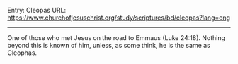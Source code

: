 Entry: Cleopas
URL: https://www.churchofjesuschrist.org/study/scriptures/bd/cleopas?lang=eng

---

One of those who met Jesus on the road to Emmaus (Luke 24:18). Nothing beyond this is known of him, unless, as some think, he is the same as Cleophas.
